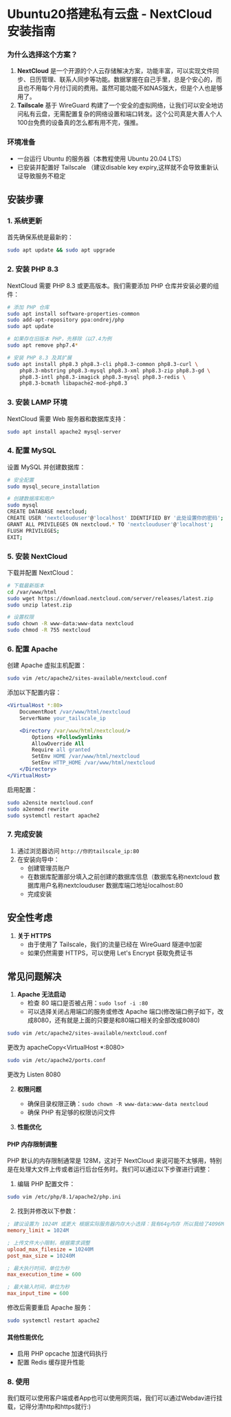# Ubuntu20搭建私有云盘 - NextCloud 安装指南



### 为什么选择这个方案？

1. **NextCloud** 是一个开源的个人云存储解决方案，功能丰富，可以实现文件同步、日历管理、联系人同步等功能。数据掌握在自己手里，总是个安心的，而且也不用每个月付订阅的费用。虽然可能功能不如NAS强大，但是个人也是够用了。
2. **Tailscale** 基于 WireGuard 构建了一个安全的虚拟网络，让我们可以安全地访问私有云盘，无需配置复杂的网络设置和端口转发。这个公司真是大善人个人100台免费的设备真的怎么都有用不完，强推。

### 环境准备

- 一台运行 Ubuntu 的服务器（本教程使用 Ubuntu 20.04 LTS）
- 已安装并配置好 Tailscale （建议disable key expiry,这样就不会导致重新认证导致服务不稳定

## 安装步骤

### 1. 系统更新

首先确保系统是最新的：

```bash
sudo apt update && sudo apt upgrade
```

### 2. 安装 PHP 8.3

NextCloud 需要 PHP 8.3 或更高版本。我们需要添加 PHP 仓库并安装必要的组件：

```bash
# 添加 PHP 仓库
sudo apt install software-properties-common
sudo add-apt-repository ppa:ondrej/php
sudo apt update

# 如果存在旧版本 PHP，先移除（以7.4为例
sudo apt remove php7.4*

# 安装 PHP 8.3 及其扩展
sudo apt install php8.3 php8.3-cli php8.3-common php8.3-curl \
    php8.3-mbstring php8.3-mysql php8.3-xml php8.3-zip php8.3-gd \
    php8.3-intl php8.3-imagick php8.3-mysql php8.3-redis \
    php8.3-bcmath libapache2-mod-php8.3
```

### 3. 安装 LAMP 环境

NextCloud 需要 Web 服务器和数据库支持：

```bash
sudo apt install apache2 mysql-server
```

### 4. 配置 MySQL

设置 MySQL 并创建数据库：

```bash
# 安全配置
sudo mysql_secure_installation

# 创建数据库和用户
sudo mysql
CREATE DATABASE nextcloud;
CREATE USER 'nextclouduser'@'localhost' IDENTIFIED BY '此处设置你的密码';
GRANT ALL PRIVILEGES ON nextcloud.* TO 'nextclouduser'@'localhost';
FLUSH PRIVILEGES;
EXIT;
```

### 5. 安装 NextCloud

下载并配置 NextCloud：

```bash
# 下载最新版本
cd /var/www/html
sudo wget https://download.nextcloud.com/server/releases/latest.zip
sudo unzip latest.zip

# 设置权限
sudo chown -R www-data:www-data nextcloud
sudo chmod -R 755 nextcloud
```

### 6. 配置 Apache

创建 Apache 虚拟主机配置：

```bash
sudo vim /etc/apache2/sites-available/nextcloud.conf
```

添加以下配置内容：

```apache
<VirtualHost *:80>
    DocumentRoot /var/www/html/nextcloud
    ServerName your_tailscale_ip

    <Directory /var/www/html/nextcloud/>
        Options +FollowSymlinks
        AllowOverride All
        Require all granted
        SetEnv HOME /var/www/html/nextcloud
        SetEnv HTTP_HOME /var/www/html/nextcloud
    </Directory>
</VirtualHost>
```

启用配置：

```bash
sudo a2ensite nextcloud.conf
sudo a2enmod rewrite
sudo systemctl restart apache2
```

### 7. 完成安装

1. 通过浏览器访问 `http://你的tailscale_ip:80`
2. 在安装向导中：
   - 创建管理员账户
   - 在数据库配置部分填入之前创建的数据库信息（数据库名称nextcloud 数据库用户名称nextclouduser 数据库端口地址localhost:80
   - 完成安装

## 安全性考虑

1. **关于 HTTPS**
   - 由于使用了 Tailscale，我们的流量已经在 WireGuard 隧道中加密
   - 如果仍然需要 HTTPS，可以使用 Let's Encrypt 获取免费证书

## 常见问题解决

1. **Apache 无法启动**
   - 检查 80 端口是否被占用：`sudo lsof -i :80`
   - 可以选择关闭占用端口的服务或修改 Apache 端口(修改端口例子如下，改成8080，还有就是上面的只要是和80端口相关的全部改成8080)


```bash
sudo vim /etc/apache2/sites-available/nextcloud.conf
```
更改为
apacheCopy<VirtualHost *:8080>

```bash
sudo vim /etc/apache2/ports.conf
```
更改为 Listen 8080







2. **权限问题**
   - 确保目录权限正确：`sudo chown -R www-data:www-data nextcloud`
   - 确保 PHP 有足够的权限访问文件

3. **性能优化**

#### PHP 内存限制调整

PHP 默认的内存限制通常是 128M，这对于 NextCloud 来说可能不太够用，特别是在处理大文件上传或者运行后台任务时。我们可以通过以下步骤进行调整：

1. 编辑 PHP 配置文件：
```bash
sudo vim /etc/php/8.1/apache2/php.ini
```

2. 找到并修改以下参数：
```ini
; 建议设置为 1024M 或更大 根据实际服务器内存大小选择：我有64g内存 所以我给了4096M哈哈哈
memory_limit = 1024M

; 上传文件大小限制，根据需求调整
upload_max_filesize = 10240M
post_max_size = 10240M

; 最大执行时间，单位为秒
max_execution_time = 600

; 最大输入时间，单位为秒
max_input_time = 600
```

修改后需要重启 Apache 服务：
```bash
sudo systemctl restart apache2
```

#### 其他性能优化
- 启用 PHP opcache 加速代码执行
- 配置 Redis 缓存提升性能


### 8. 使用
我们既可以使用客户端或者App也可以使用网页端，我们可以通过Webdav进行挂载，记得分清http和https就行:)
